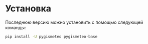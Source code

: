 # Установка

Последнюю версию можно установить с помощью следующей команды:

```bash
pip install -U pygismeteo pygismeteo-base
```
